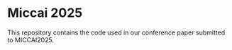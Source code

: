 # Miccai 2025

This repository contains the code used in our conference paper submitted to MICCAI2025.